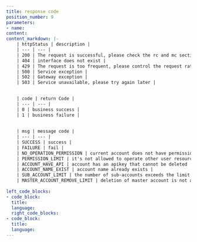 ```yaml
---
title: response code
position_number: 9
parameters:
- name:
content:
content_markdown: |-
    | httpStatus | description |
    | --- | --- |
    | 200 | The request is successful, please check the rc and mc sections further |
    | 404 | interface does not exist |
    | 429 | The request is too frequent, please control the request rate according to the speed limit requirement |
    | 500 | Service exception |
    | 502 | Gateway exception |
    | 503 | Service unavailable, please try again later |
    

    | code | return Code |
    | --- | --- |
    | 0 | business success |
    | 1 | business failure |
    
    
    | msg | message code |
    | --- | --- |
    | SUCCESS | success |
    | FAILURE | fail |
    | NO_OPERATION_PERMISSION | current account does not have permission to operate |
    | PERMISSION_LIMIT | it's not allowed to operate other user resources, such as: delete other user apiKey or sub-account |
    | ACCOUNT_HAVE_API | account has an apikey that cannot be deleted |
    | ACCOUNT_NAME_EXIST | account name already exists |
    | SUB_ACCOUNT_LIMIT | the number of sub-accounts exceeds the limit |
    | MASTER_ACCOUNT_REMOVE_LIMIT | deletion of master account is not allowed |
    
left_code_blocks:
- code_block:
  title:
  language:
  right_code_blocks:
- code_block:
  title:
  language:
---
```



